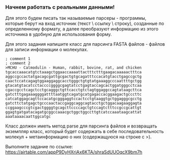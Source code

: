 ### Начнем работать с реальными данными! 

Для этого будем писать так называемые парсеры - программы, которые берут на вход источник (текст \ ссылку \ строку), 
созданные по определенному формату, а далее преобразуют информацию из этого источника в удобную для использования 
форму. 

Для этого задания напишите класс для парсинга FASTA файлов - файлов для записи информации о молекулах. 

```FASTA
; comment 1
; comment 2
>MCHU - Calmodulin - Human, rabbit, bovine, rat, and chicken
tgcaccaaacatgtctaaagctggaaccaaaattactttctttgaagacaaaaactttca
aggccgccactatgacagcgattgcgactgtgcagatttccacatgtacctgagccgctg
caactccatcagagtggaaggaggcacctgggctgtgtatgaaaggcccaattttgctgg
gtacatgtacatcctaccccggggcgagtatcctgagtaccagcactggatgggcctcaa
cgaccgcctcagctcctgcagggctgttcacctgtctagtggaggccagtataagcttca
gatctttgagaaaggggattttaatggtcagatgcatgagaccacggaagactgcccttc
catcatggagcagttccacatgcgggaggtccactcctgtaaggtgctggagggcgcctg
gatcttctatgagctgcccaactaccgaggcaggcagtacctgctggacaagaaggagta
ccggaagcccgtcgactggggtgcagcttccccagctgtccagtctttccgccgcattgt
ggagtgatgatacagatgcggccaaacgctggctggccttgtcatccaaataagcattat
aaataaaacaattggcatgc
```

Класс должен иметь метод parse для парсинга файлов и возвращать экземпляр класс, который будет содержать в себе 
последовательность молекул + метаинформацию о них (содержащуюся на строке с >).


Выполните задание по ссылке: https://airtable.com/appP9DyHXriAx6KTA/shraSdUUOqcX9bm7h

